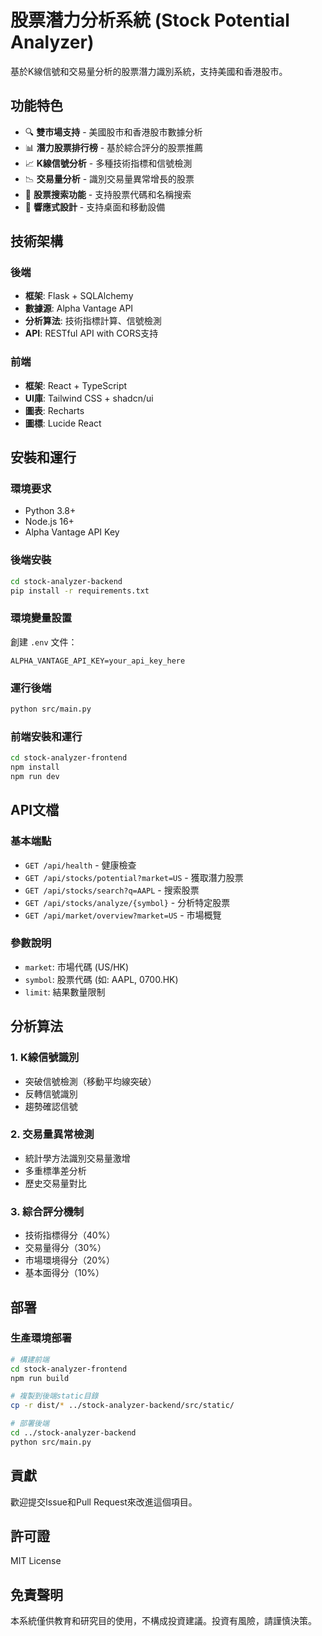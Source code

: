 # 股票潛力分析系統 (Stock Potential Analyzer)

基於K線信號和交易量分析的股票潛力識別系統，支持美國和香港股市。

## 功能特色

- 🔍 **雙市場支持** - 美國股市和香港股市數據分析
- 📊 **潛力股票排行榜** - 基於綜合評分的股票推薦
- 📈 **K線信號分析** - 多種技術指標和信號檢測
- 📉 **交易量分析** - 識別交易量異常增長的股票
- 🔎 **股票搜索功能** - 支持股票代碼和名稱搜索
- 📱 **響應式設計** - 支持桌面和移動設備

## 技術架構

### 後端
- **框架**: Flask + SQLAlchemy
- **數據源**: Alpha Vantage API
- **分析算法**: 技術指標計算、信號檢測
- **API**: RESTful API with CORS支持

### 前端
- **框架**: React + TypeScript
- **UI庫**: Tailwind CSS + shadcn/ui
- **圖表**: Recharts
- **圖標**: Lucide React

## 安裝和運行

### 環境要求
- Python 3.8+
- Node.js 16+
- Alpha Vantage API Key

### 後端安裝
```bash
cd stock-analyzer-backend
pip install -r requirements.txt
```

### 環境變量設置
創建 `.env` 文件：
```
ALPHA_VANTAGE_API_KEY=your_api_key_here
```

### 運行後端
```bash
python src/main.py
```

### 前端安裝和運行
```bash
cd stock-analyzer-frontend
npm install
npm run dev
```

## API文檔

### 基本端點
- `GET /api/health` - 健康檢查
- `GET /api/stocks/potential?market=US` - 獲取潛力股票
- `GET /api/stocks/search?q=AAPL` - 搜索股票
- `GET /api/stocks/analyze/{symbol}` - 分析特定股票
- `GET /api/market/overview?market=US` - 市場概覽

### 參數說明
- `market`: 市場代碼 (US/HK)
- `symbol`: 股票代碼 (如: AAPL, 0700.HK)
- `limit`: 結果數量限制

## 分析算法

### 1. K線信號識別
- 突破信號檢測（移動平均線突破）
- 反轉信號識別
- 趨勢確認信號

### 2. 交易量異常檢測
- 統計學方法識別交易量激增
- 多重標準差分析
- 歷史交易量對比

### 3. 綜合評分機制
- 技術指標得分（40%）
- 交易量得分（30%）
- 市場環境得分（20%）
- 基本面得分（10%）

## 部署

### 生產環境部署
```bash
# 構建前端
cd stock-analyzer-frontend
npm run build

# 複製到後端static目錄
cp -r dist/* ../stock-analyzer-backend/src/static/

# 部署後端
cd ../stock-analyzer-backend
python src/main.py
```

## 貢獻

歡迎提交Issue和Pull Request來改進這個項目。

## 許可證

MIT License

## 免責聲明

本系統僅供教育和研究目的使用，不構成投資建議。投資有風險，請謹慎決策。
